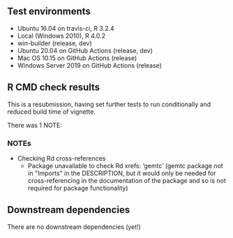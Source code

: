 ## Test environments

* Ubuntu 16.04 on travis-ci, R 3.2.4
* Local (Windows 2010), R 4.0.2
* win-builder (release, dev)
* Ubuntu 20.04 on GitHub Actions (release, dev)
* Mac OS 10.15 on GitHub Actions (release)
* Windows Server 2019 on GitHub Actions (release)


## R CMD check results

This is a resubmission, having set further tests to run conditionally and reduced build time of vignette.

There was 1 NOTE: 

### NOTEs

* Checking Rd cross-references
  + Package unavailable to check Rd xrefs: ‘gemtc’ (gemtc package not in "Imports" in the DESCRIPTION, but it would only be needed for cross-referencing in the documentation of the package and so is not required for package functionality)


## Downstream dependencies

There are no downstream dependencies (yet!)
